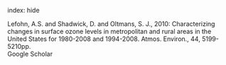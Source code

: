 index: hide

<div class="Citation">

  <div class="Citation-body">
    <div class="Citation-text">Lefohn, A.S. and Shadwick, D. and Oltmans, S. J., 2010: Characterizing changes in surface ozone levels in metropolitan and rural areas in the United States for 1980-2008 and 1994-2008. <span class="Article-journal">Atmos. Environ., </span><span class="Article-volume">44, </span>5199-5210pp.</div>
    <div class="Citation-links">
      <div class="CitationLink" data-href="https://scholar.google.com/scholar?q=Characterizing+changes+in+surface+ozone+levels+in+metropolitan+and+rural+areas+in+the+United+States+for+1980-2008+and+1994-2008">
        <div class="CitationLink-icon CitationLink-Scholar"></div>
        <div class="CitationLink-text">Google Scholar</div>
      </div>
    </div>
  </div>
</div>


<div class="Citation-copy">

</div>
